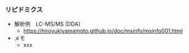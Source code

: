 ### リピドミクス

- 解析例　LC-MS/MS (DDA)
  - https://hiroyukiyamamoto.github.io/doc/msinfo/msinfo001.html
- メモ
  - xxx